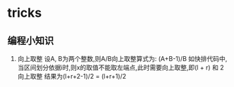 # tricks

## 编程小知识
1. 向上取整
  设A, B为两个整数,则A/B向上取整算式为: (A+B-1)/B
  如快排代码中,当区间划分依据i时,则x的取值不能取左端点,此时需要向上取整,即(l + r) 和 2 向上取整
  结果为(l+r+2-1)/2 = (l+r+1)/2
